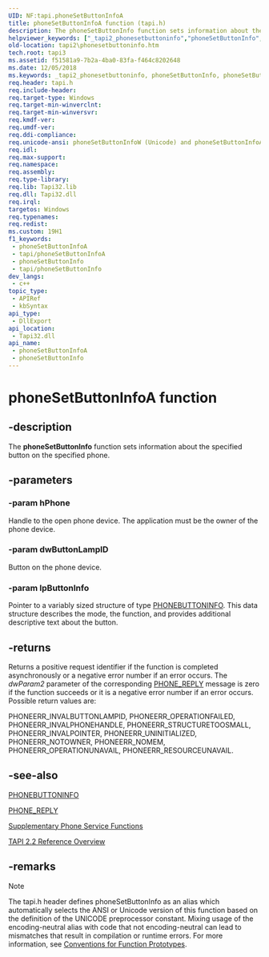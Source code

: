 ```yaml
---
UID: NF:tapi.phoneSetButtonInfoA
title: phoneSetButtonInfoA function (tapi.h)
description: The phoneSetButtonInfo function sets information about the specified button on the specified phone.
helpviewer_keywords: ["_tapi2_phonesetbuttoninfo","phoneSetButtonInfo","phoneSetButtonInfo function [TAPI 2.2]","phoneSetButtonInfoA","phoneSetButtonInfoW","tapi/phoneSetButtonInfo","tapi/phoneSetButtonInfoA","tapi/phoneSetButtonInfoW","tapi2.phonesetbuttoninfo"]
old-location: tapi2\phonesetbuttoninfo.htm
tech.root: tapi3
ms.assetid: f51581a9-7b2a-4ba0-83fa-f464c8202648
ms.date: 12/05/2018
ms.keywords: _tapi2_phonesetbuttoninfo, phoneSetButtonInfo, phoneSetButtonInfo function [TAPI 2.2], phoneSetButtonInfoA, phoneSetButtonInfoW, tapi/phoneSetButtonInfo, tapi/phoneSetButtonInfoA, tapi/phoneSetButtonInfoW, tapi2.phonesetbuttoninfo
req.header: tapi.h
req.include-header: 
req.target-type: Windows
req.target-min-winverclnt: 
req.target-min-winversvr: 
req.kmdf-ver: 
req.umdf-ver: 
req.ddi-compliance: 
req.unicode-ansi: phoneSetButtonInfoW (Unicode) and phoneSetButtonInfoA (ANSI)
req.idl: 
req.max-support: 
req.namespace: 
req.assembly: 
req.type-library: 
req.lib: Tapi32.lib
req.dll: Tapi32.dll
req.irql: 
targetos: Windows
req.typenames: 
req.redist: 
ms.custom: 19H1
f1_keywords:
 - phoneSetButtonInfoA
 - tapi/phoneSetButtonInfoA
 - phoneSetButtonInfo
 - tapi/phoneSetButtonInfo
dev_langs:
 - c++
topic_type:
 - APIRef
 - kbSyntax
api_type:
 - DllExport
api_location:
 - Tapi32.dll
api_name:
 - phoneSetButtonInfoA
 - phoneSetButtonInfo
---
```


# phoneSetButtonInfoA function


## -description

The 
<b>phoneSetButtonInfo</b> function sets information about the specified button on the specified phone.

## -parameters

### -param hPhone

Handle to the open phone device. The application must be the owner of the phone device.

### -param dwButtonLampID

Button on the phone device.

### -param lpButtonInfo

Pointer to a variably sized structure of type 
<a href="/windows/desktop/api/tapi/ns-tapi-phonebuttoninfo">PHONEBUTTONINFO</a>. This data structure describes the mode, the function, and provides additional descriptive text about the button.

## -returns

Returns a positive request identifier if the function is completed asynchronously or a negative error number if an error occurs. The <i>dwParam2</i> parameter of the corresponding 
<a href="/windows/desktop/Tapi/phone-reply">PHONE_REPLY</a> message is zero if the function succeeds or it is a negative error number if an error occurs. Possible return values are:

PHONEERR_INVALBUTTONLAMPID, PHONEERR_OPERATIONFAILED, PHONEERR_INVALPHONEHANDLE, PHONEERR_STRUCTURETOOSMALL, PHONEERR_INVALPOINTER, PHONEERR_UNINITIALIZED, PHONEERR_NOTOWNER, PHONEERR_NOMEM, PHONEERR_OPERATIONUNAVAIL, PHONEERR_RESOURCEUNAVAIL.

## -see-also

<a href="/windows/desktop/api/tapi/ns-tapi-phonebuttoninfo">PHONEBUTTONINFO</a>



<a href="/windows/desktop/Tapi/phone-reply">PHONE_REPLY</a>



<a href="/windows/desktop/Tapi/supplementary-phone-service-functions">Supplementary Phone Service Functions</a>



<a href="/windows/desktop/Tapi/tapi-2-2-reference">TAPI 2.2 Reference Overview</a>

## -remarks

> [!NOTE]
> The tapi.h header defines phoneSetButtonInfo as an alias which automatically selects the ANSI or Unicode version of this function based on the definition of the UNICODE preprocessor constant. Mixing usage of the encoding-neutral alias with code that not encoding-neutral can lead to mismatches that result in compilation or runtime errors. For more information, see [Conventions for Function Prototypes](/windows/win32/intl/conventions-for-function-prototypes).

